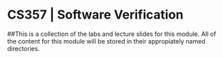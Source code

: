 # CS357 | Software Verification

##This is a collection of the labs and lecture slides for this module.
All of the content for this module will be stored in their appropiately named directories.
